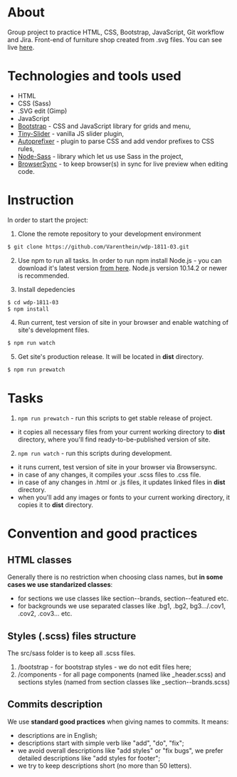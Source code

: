 # About
Group project to practice HTML, CSS, Bootstrap, JavaScript, Git workflow and Jira. Front-end of furniture shop created from .svg files. You can see live [here](https://romantic-volhard-ce5aef.netlify.com/#).

# Technologies and tools used
- HTML
- CSS (Sass)
- .SVG edit (Gimp)
- JavaScript
- [Bootstrap](https://github.com/twbs/bootstrap) - CSS and JavaScript library for grids and menu,
- [Tiny-Slider](https://github.com/ganlanyuan/tiny-slider) - vanilla JS slider plugin,
- [Autoprefixer](https://www.npmjs.com/package/autoprefixer) - plugin to parse CSS and add vendor prefixes to CSS rules,
- [Node-Sass](https://github.com/sass/node-sass) - library which let us use Sass in the project,
- [BrowserSync](https://github.com/BrowserSync/browser-sync) - to keep browser(s) in sync for live preview when editing code.


# Instruction

In order to start the project:

1. Clone the remote repository to your development environment
```sh
$ git clone https://github.com/Varenthein/wdp-1811-03.git
```

2. Use npm to run all tasks. In order to run npm install Node.js - you can download it's latest version [from here](https://nodejs.org/en/). Node.js version 10.14.2 or newer is recommended. 

3. Install depedencies
```sh
$ cd wdp-1811-03
$ npm install
```

4. Run current, test version of site in your browser and enable watching of site's development files.
```sh
$ npm run watch
```

5. Get site's production release. It will be located in **dist** directory.
```sh
$ npm run prewatch
```

# Tasks

1. `npm run prewatch` - run this scripts to get stable release of project.
- it copies all necessary files from your current working directory to **dist** directory, where you'll find ready-to-be-published version of site. 

2. `npm run watch` - run this scripts during development.
- it runs current, test version of site in your browser via Browsersync.
- in case of any changes, it compiles your .scss files to .css file.
- in case of any changes in .html or .js files, it updates linked files in **dist** directory.
- when you'll add any images or fonts to your current working directory, it copies it to **dist** directory.


# Convention and good practices 

## HTML classes
Generally there is no restriction when choosing class names, but **in some cases we use standarized classes**:
- for sections we use classes like section--brands, section--featured etc. 
- for backgrounds we use separated classes like .bg1, .bg2, bg3.../.cov1, .cov2, .cov3... etc.

## Styles (.scss) files structure
The src/sass folder is to keep all .scss files.
1. /bootstrap - for bootstrap styles - we do not edit files here;
2. /components - for all page components (named like _header.scss) and sections styles (named from section classes like _section--brands.scss)

## Commits description
We use **standard good practices** when giving names to commits. It means:
- descriptions are in English;
- descriptions start with simple verb like "add", "do", "fix";
- we avoid overall descriptions like "add styles" or "fix bugs", we prefer detailed descriptions like "add styles for footer";
- we try to keep descriptions short (no more than 50 letters).
